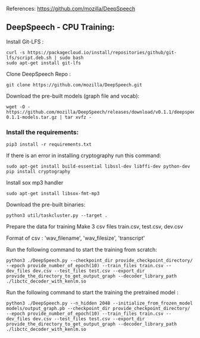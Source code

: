 References:
https://github.com/mozilla/DeepSpeech

## DeepSpeech - CPU Training:

Install Git-LFS :
``` 
curl -s https://packagecloud.io/install/repositories/github/git-lfs/script.deb.sh | sudo bash
sudo apt-get install git-lfs
```
Clone DeepSpeech Repo :
```
git clone https://github.com/mozilla/DeepSpeech.git
```
Download the pre-built models (graph file and vocab):
```
wget -O - https://github.com/mozilla/DeepSpeech/releases/download/v0.1.1/deepspeech-0.1.1-models.tar.gz | tar xvfz -
```
### Install the requirements:
```
pip3 install -r requirements.txt
```
If there is an error in installing cryptography run this command:
```
sudo apt-get install build-essential libssl-dev libffi-dev python-dev
pip install cryptography
```
Install sox mp3 handler
```
sudo apt-get install libsox-fmt-mp3
```
Download the pre-built binaries:
```
python3 util/taskcluster.py --target .
```
Prepare the data for training
Make 3 csv files train.csv, test.csv, dev.csv

Format of csv : 'wav_filename', 'wav_filesize', 'transcript'

Run the following command to start the training from scratch:
``` 
python3 ./DeepSpeech.py --checkpoint_dir provide_checkpoint_directory/ --epoch provide_number_of_epoch(10) --train_files train.csv --dev_files dev.csv --test_files test.csv --export_dir provide_the_directory_to_get_output_graph --decoder_library_path ./libctc_decoder_with_kenlm.so
```
Run the following command to start the training the pretrained model :
```
python3 ./DeepSpeech.py --n_hidden 2048 --initialize_from_frozen_model models/output_graph.pb --checkpoint_dir provide_checkpoint_directory/ --epoch provide_number_of_epoch(10) --train_files train.csv --dev_files dev.csv --test_files test.csv --export_dir provide_the_directory_to_get_output_graph --decoder_library_path ./libctc_decoder_with_kenlm.so
```


